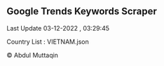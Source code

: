 

## Google Trends Keywords Scraper 
 
Last Update 03-12-2022 , 03:29:45

Country List :
VIETNAM.json



© Abdul Muttaqin 
